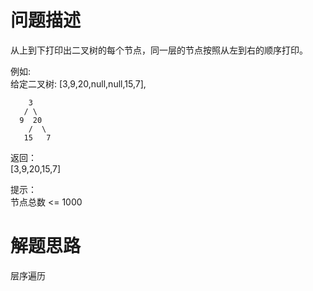 # 问题描述
从上到下打印出二叉树的每个节点，同一层的节点按照从左到右的顺序打印。

例如:  
给定二叉树: [3,9,20,null,null,15,7],
```
    3
   / \
  9  20
    /  \
   15   7
```

返回：  
[3,9,20,15,7]

提示：   
节点总数 <= 1000

# 解题思路
层序遍历
